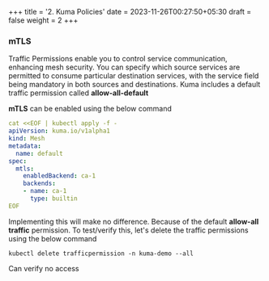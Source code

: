 +++
title = '2. Kuma Policies'
date = 2023-11-26T00:27:50+05:30
draft = false
weight = 2
+++

### mTLS

Traffic Permissions enable you to control service communication, enhancing mesh security. You can specify which source services are permitted to consume particular destination services, with the service field being mandatory in both sources and destinations. Kuma includes a default traffic permission called **__allow-all-default__**

**__mTLS__** can be enabled using the below command

``` yaml
cat <<EOF | kubectl apply -f - 
apiVersion: kuma.io/v1alpha1
kind: Mesh
metadata:
  name: default
spec:
  mtls:
    enabledBackend: ca-1
    backends:
    - name: ca-1
      type: builtin
EOF
```

Implementing this will make no difference. Because of the default **__allow-all traffic__** permission. To test/verify this, let's delete the traffic permissions using the below command

`kubectl delete trafficpermission -n kuma-demo --all`

Can verify no access